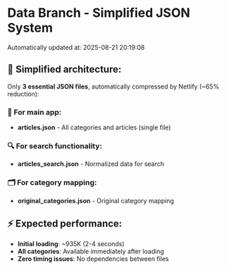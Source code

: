 # Data Branch - Simplified JSON System
Automatically updated at: 2025-08-21 20:19:08

## 🎯 Simplified architecture:
Only **3 essential JSON files**, automatically compressed by Netlify (~65% reduction):

### 📱 For main app:
- **articles.json** - All categories and articles (single file)

### 🔍 For search functionality:
- **articles_search.json** - Normalized data for search

### 🗂️ For category mapping:
- **original_categories.json** - Original category mapping

## ⚡ Expected performance:
- **Initial loading**: ~935K (2-4 seconds)
- **All categories**: Available immediately after loading
- **Zero timing issues**: No dependencies between files
